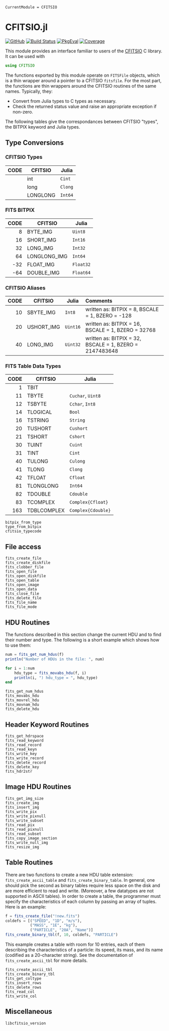 ```@meta
CurrentModule = CFITSIO
```

# CFITSIO.jl

[![GitHub](https://img.shields.io/badge/Code-GitHub-black.svg)](https://github.com/juliaastro/CFITSIO.jl)
[![Build Status](https://github.com/JuliaAstro/CFITSIO.jl/workflows/CI/badge.svg)](https://github.com/JuliaAstro/CFITSIO.jl/actions)
[![PkgEval](https://juliaci.github.io/NanosoldierReports/pkgeval_badges/C/CFITSIO.svg)](https://juliaci.github.io/NanosoldierReports/pkgeval_badges/report.html)
[![Coverage](https://codecov.io/gh/JuliaAstro/CFITSIO.jl/branch/master/graph/badge.svg)](https://codecov.io/gh/JuliaAstro/CFITSIO.jl)

This module provides an interface familiar to users of the [CFITSIO](http://heasarc.gsfc.nasa.gov/fitsio/) C library. It can be used with

```julia
using CFITSIO
```

The functions exported by this module operate on `FITSFile` objects,
which is a thin wrapper around a pointer to a CFITSIO `fitsfile`.  For
the most part, the functions are thin wrappers around the CFITSIO
routines of the same names. Typically, they:

* Convert from Julia types to C types as necessary.
* Check the returned status value and raise an appropriate exception if
  non-zero.

The following tables give the correspondances between CFITSIO "types",
the BITPIX keyword and Julia types.

## Type Conversions

### CFITSIO Types
|                  CODE 	| CFITSIO      	| Julia            	|
|----------------------:	|--------------	|------------------	|
|                       	| int          	| `Cint`            |
|                       	| long         	| `Clong`           |
|                       	| LONGLONG     	| `Int64`           |

### FITS BITPIX
|                  CODE 	| CFITSIO      	| Julia            	|
|----------------------:	|--------------	|------------------	|
|                     8 	| BYTE_IMG     	| `Uint8`           |
|                    16 	| SHORT_IMG    	| `Int16`           |
|                    32 	| LONG_IMG     	| `Int32`           |
|                    64 	| LONGLONG_IMG 	| `Int64`           |
|                   -32 	| FLOAT_IMG    	| `Float32`         |
|                   -64 	| DOUBLE_IMG   	| `Float64`         |

### CFITSIO Aliases
|                  CODE 	| CFITSIO      	| Julia            	| Comments                                                	|
|----------------------:	|--------------	|------------------	|:--------------------------------------------------------	|
|                    10 	| SBYTE_IMG    	| `Int8`            | written as: BITPIX = 8, BSCALE = 1, BZERO = -128        	|
|                    20 	| USHORT_IMG   	| `Uint16`          | written as: BITPIX = 16, BSCALE = 1, BZERO = 32768      	|
|                    40 	| LONG_IMG     	| `Uint32`          | written as: BITPIX = 32, BSCALE = 1, BZERO = 2147483648 	|

### FITS Table Data Types
|                  CODE 	| CFITSIO      	| Julia            	 |
|----------------------:	|--------------	|------------------- |
|                     1 	| TBIT         	|                  	 |
|                    11 	| TBYTE        	| `Cuchar`, `Uint8`  |
|                    12 	| TSBYTE       	| `Cchar`, `Int8`    |
|                    14 	| TLOGICAL     	| `Bool  `           |
|                    16 	| TSTRING      	| `String  `         |
|                    20 	| TUSHORT      	| `Cushort`          |
|                    21 	| TSHORT       	| `Cshort`           |
|                    30 	| TUINT        	| `Cuint`            |
|                    31 	| TINT         	| `Cint`             |
|                    40 	| TULONG       	| `Culong`           |
|                    41 	| TLONG        	| `Clong`            |
|                    42 	| TFLOAT       	| `Cfloat`           	|
|                    81 	| TLONGLONG    	| `Int64`            |
|                    82 	| TDOUBLE      	| `Cdouble`          |
|                    83 	| TCOMPLEX     	| `Complex{Cfloat}`  	|
|                   163 	| TDBLCOMPLEX  	| `Complex{Cdouble}` |

```@docs
bitpix_from_type
type_from_bitpix
cfitsio_typecode
```

## File access

```@docs
fits_create_file
fits_create_diskfile
fits_clobber_file
fits_open_file
fits_open_diskfile
fits_open_table
fits_open_image
fits_open_data
fits_close_file
fits_delete_file
fits_file_name
fits_file_mode
```

## HDU Routines

The functions described in this section change the current
HDU and to find their number and type. The following is a short
example which shows how to use them:

```julia
num = fits_get_num_hdus(f)
println("Number of HDUs in the file: ", num)

for i = 1:num
    hdu_type = fits_movabs_hdu(f, i)
    println(i, ") hdu_type = ", hdu_type)
end
```

```@docs
fits_get_num_hdus
fits_movabs_hdu
fits_movrel_hdu
fits_movnam_hdu
fits_delete_hdu
```

## Header Keyword Routines

```@docs
fits_get_hdrspace
fits_read_keyword
fits_read_record
fits_read_keyn
fits_write_key
fits_write_record
fits_delete_record
fits_delete_key
fits_hdr2str
```

## Image HDU Routines

```@docs
fits_get_img_size
fits_create_img
fits_insert_img
fits_write_pix
fits_write_pixnull
fits_write_subset
fits_read_pix
fits_read_pixnull
fits_read_subset
fits_copy_image_section
fits_write_null_img
fits_resize_img
```

## Table Routines

There are two functions to create a new HDU table extension:
`fits_create_ascii_table` and `fits_create_binary_table`. In general,
one should pick the second as binary tables require less space on the
disk and are more efficient to read and write. (Moreover, a few
datatypes are not supported in ASCII tables). In order to create a
table, the programmer must specify the characteristics of each column
by passing an array of tuples. Here is an example:

```julia
f = fits_create_file("!new.fits")
coldefs = [("SPEED", "1D", "m/s"),
           ("MASS", "1E", "kg"),
           ("PARTICLE", "20A", "Name")]
fits_create_binary_tbl(f, 10, coldefs, "PARTICLE")
```

This example creates a table with room for 10 entries, each of them
describing the characteristics of a particle: its speed, its mass, and
its name (codified as a 20-character string). See the documentation of
`fits_create_ascii_tbl` for more details.

```@docs
fits_create_ascii_tbl
fits_create_binary_tbl
fits_get_coltype
fits_insert_rows
fits_delete_rows
fits_read_col
fits_write_col
```

## Miscellaneous

```@docs
libcfitsio_version
```
